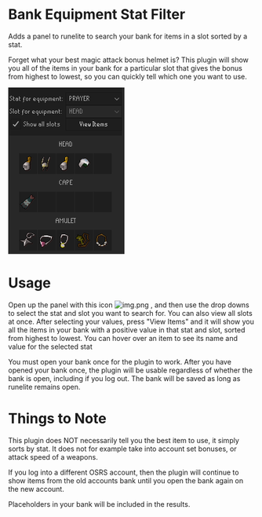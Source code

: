 # Bank Equipment Stat Filter
Adds a panel to runelite to search your bank for items in a slot sorted by a stat.

Forget what your best magic attack bonus helmet is? This plugin will show you all of the
items in your bank for a particular slot that gives the bonus from highest to lowest, so you
can quickly tell which one you want to use.

![img.png](exampleFilterV2.png)

# Usage
Open up the panel with this icon
![img.png](icon.png)
, and then use the drop downs to select the stat and slot you want to search for. You can also view all slots at once. After selecting
your values, press "View Items" and it will show you all the items in your bank with a positive
value in that stat and slot, sorted from highest to lowest. You can hover over an item to see
its name and value for the selected stat

You must open your bank once for the plugin to work. After you have opened your bank once,
the plugin will be usable regardless of whether the bank is open, including if you log out.
The bank will be saved as long as runelite remains open.

# Things to Note
This plugin does NOT necessarily tell you the best item to use, it simply sorts by stat.
It does not for example take into account set bonuses, or attack speed of a weapons.

If you log into a different OSRS account, then the plugin will continue to show items
from the old accounts bank until you open the bank again on the new account.

Placeholders in your bank will be included in the results.